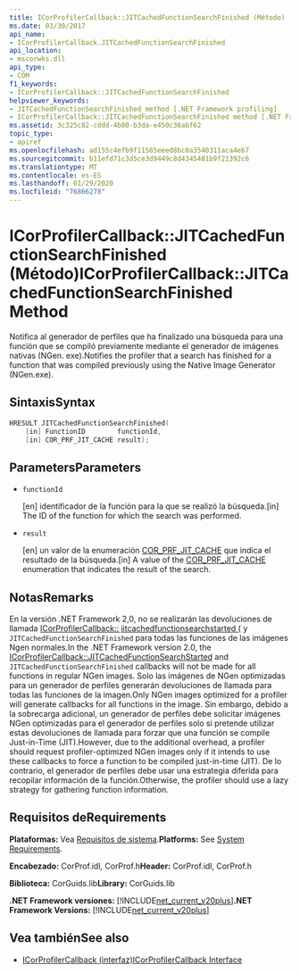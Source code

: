 ```yaml
---
title: ICorProfilerCallback::JITCachedFunctionSearchFinished (Método)
ms.date: 03/30/2017
api_name:
- ICorProfilerCallback.JITCachedFunctionSearchFinished
api_location:
- mscorwks.dll
api_type:
- COM
f1_keywords:
- ICorProfilerCallback::JITCachedFunctionSearchFinished
helpviewer_keywords:
- JITCachedFunctionSearchFinished method [.NET Framework profiling]
- ICorProfilerCallback::JITCachedFunctionSearchFinished method [.NET Framework profiling]
ms.assetid: 3c325c82-cddd-4b00-b3da-e450c36abf62
topic_type:
- apiref
ms.openlocfilehash: ad155c4efb9f11565eeed8bc0a3540311aca4eb7
ms.sourcegitcommit: b11efd71c3d5ce3d9449c8d4345481b9f21392c6
ms.translationtype: MT
ms.contentlocale: es-ES
ms.lasthandoff: 01/29/2020
ms.locfileid: "76866278"
---
```

# <a name="icorprofilercallbackjitcachedfunctionsearchfinished-method"></a><span data-ttu-id="83694-102">ICorProfilerCallback::JITCachedFunctionSearchFinished (Método)</span><span class="sxs-lookup"><span data-stu-id="83694-102">ICorProfilerCallback::JITCachedFunctionSearchFinished Method</span></span>
<span data-ttu-id="83694-103">Notifica al generador de perfiles que ha finalizado una búsqueda para una función que se compiló previamente mediante el generador de imágenes nativas (NGen. exe).</span><span class="sxs-lookup"><span data-stu-id="83694-103">Notifies the profiler that a search has finished for a function that was compiled previously using the Native Image Generator (NGen.exe).</span></span>  
  
## <a name="syntax"></a><span data-ttu-id="83694-104">Sintaxis</span><span class="sxs-lookup"><span data-stu-id="83694-104">Syntax</span></span>  
  
```cpp  
HRESULT JITCachedFunctionSearchFinished(  
    [in] FunctionID        functionId,  
    [in] COR_PRF_JIT_CACHE result);  
```  
  
## <a name="parameters"></a><span data-ttu-id="83694-105">Parameters</span><span class="sxs-lookup"><span data-stu-id="83694-105">Parameters</span></span>

- `functionId`

  <span data-ttu-id="83694-106">\[en] identificador de la función para la que se realizó la búsqueda.</span><span class="sxs-lookup"><span data-stu-id="83694-106">\[in] The ID of the function for which the search was performed.</span></span>

- `result`

  <span data-ttu-id="83694-107">\[en] un valor de la enumeración [COR_PRF_JIT_CACHE](cor-prf-jit-cache-enumeration.md) que indica el resultado de la búsqueda.</span><span class="sxs-lookup"><span data-stu-id="83694-107">\[in] A value of the [COR_PRF_JIT_CACHE](cor-prf-jit-cache-enumeration.md) enumeration that indicates the result of the search.</span></span>

## <a name="remarks"></a><span data-ttu-id="83694-108">Notas</span><span class="sxs-lookup"><span data-stu-id="83694-108">Remarks</span></span>  
 <span data-ttu-id="83694-109">En la versión .NET Framework 2,0, no se realizarán las devoluciones de llamada [ICorProfilerCallback:: jitcachedfunctionsearchstarted (](icorprofilercallback-jitcachedfunctionsearchstarted-method.md) y `JITCachedFunctionSearchFinished` para todas las funciones de las imágenes Ngen normales.</span><span class="sxs-lookup"><span data-stu-id="83694-109">In the .NET Framework version 2.0, the [ICorProfilerCallback::JITCachedFunctionSearchStarted](icorprofilercallback-jitcachedfunctionsearchstarted-method.md) and `JITCachedFunctionSearchFinished` callbacks will not be made for all functions in regular NGen images.</span></span> <span data-ttu-id="83694-110">Solo las imágenes de NGen optimizadas para un generador de perfiles generarán devoluciones de llamada para todas las funciones de la imagen.</span><span class="sxs-lookup"><span data-stu-id="83694-110">Only NGen images optimized for a profiler will generate callbacks for all functions in the image.</span></span> <span data-ttu-id="83694-111">Sin embargo, debido a la sobrecarga adicional, un generador de perfiles debe solicitar imágenes NGen optimizadas para el generador de perfiles solo si pretende utilizar estas devoluciones de llamada para forzar que una función se compile Just-in-Time (JIT).</span><span class="sxs-lookup"><span data-stu-id="83694-111">However, due to the additional overhead, a profiler should request profiler-optimized NGen images only if it intends to use these callbacks to force a function to be compiled just-in-time (JIT).</span></span> <span data-ttu-id="83694-112">De lo contrario, el generador de perfiles debe usar una estrategia diferida para recopilar información de la función.</span><span class="sxs-lookup"><span data-stu-id="83694-112">Otherwise, the profiler should use a lazy strategy for gathering function information.</span></span>  
  
## <a name="requirements"></a><span data-ttu-id="83694-113">Requisitos de</span><span class="sxs-lookup"><span data-stu-id="83694-113">Requirements</span></span>  
 <span data-ttu-id="83694-114">**Plataformas:** Vea [Requisitos de sistema](../../../../docs/framework/get-started/system-requirements.md).</span><span class="sxs-lookup"><span data-stu-id="83694-114">**Platforms:** See [System Requirements](../../../../docs/framework/get-started/system-requirements.md).</span></span>  
  
 <span data-ttu-id="83694-115">**Encabezado:** CorProf.idl, CorProf.h</span><span class="sxs-lookup"><span data-stu-id="83694-115">**Header:** CorProf.idl, CorProf.h</span></span>  
  
 <span data-ttu-id="83694-116">**Biblioteca:** CorGuids.lib</span><span class="sxs-lookup"><span data-stu-id="83694-116">**Library:** CorGuids.lib</span></span>  
  
 <span data-ttu-id="83694-117">**.NET Framework versiones:** [!INCLUDE[net_current_v20plus](../../../../includes/net-current-v20plus-md.md)]</span><span class="sxs-lookup"><span data-stu-id="83694-117">**.NET Framework Versions:** [!INCLUDE[net_current_v20plus](../../../../includes/net-current-v20plus-md.md)]</span></span>  
  
## <a name="see-also"></a><span data-ttu-id="83694-118">Vea también</span><span class="sxs-lookup"><span data-stu-id="83694-118">See also</span></span>

- [<span data-ttu-id="83694-119">ICorProfilerCallback (interfaz)</span><span class="sxs-lookup"><span data-stu-id="83694-119">ICorProfilerCallback Interface</span></span>](icorprofilercallback-interface.md)
